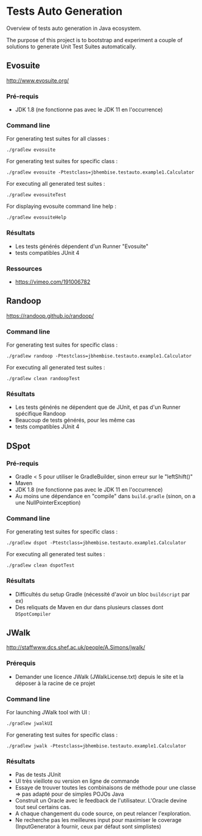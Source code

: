 # Tests Auto Generation

Overview of tests auto generation in Java ecosystem.

The purpose of this project is to bootstrap and experiment a couple of solutions to generate Unit Test Suites automatically.

## Evosuite

http://www.evosuite.org/

### Pré-requis

- JDK 1.8 (ne fonctionne pas avec le JDK 11 en l'occurrence)

### Command line

For generating test suites for all classes :

`./gradlew evosuite`

For generating test suites for specific class :

`./gradlew evosuite -Ptestclass=jbhembise.testauto.example1.Calculator`

For executing all generated test suites :

`./gradlew evosuiteTest`

For displaying evosuite command line help :

`./gradlew evosuiteHelp`

### Résultats

- Les tests générés dépendent d'un Runner "Evosuite"
- tests compatibles JUnit 4

### Ressources
- https://vimeo.com/191006782

## Randoop

https://randoop.github.io/randoop/

### Command line

For generating test suites for specific class :

`./gradlew randoop -Ptestclass=jbhembise.testauto.example1.Calculator`


For executing all generated test suites :

`./gradlew clean randoopTest`

### Résultats

- Les tests générés ne dépendent que de JUnit, et pas d'un Runner spécifique Randoop
- Beaucoup de tests générés, pour les même cas
- tests compatibles JUnit 4

## DSpot

### Pré-requis
- Gradle < 5 pour utiliser le GradleBuilder, sinon erreur sur le "leftShift()"
- Maven
- JDK 1.8 (ne fonctionne pas avec le JDK 11 en l'occurrence)
- Au moins une dépendance en "compile" dans `build.gradle` (sinon, on a une NullPointerException)

### Command line

For generating test suites for specific class :

`./gradlew dspot -Ptestclass=jbhembise.testauto.example1.Calculator`

For executing all generated test suites :

`./gradlew clean dspotTest`

### Résultats

- Difficultés du setup Gradle (nécessité d'avoir un bloc `buildscript` par ex)
- Des reliquats de Maven en dur dans plusieurs classes dont `DSpotCompiler`

## JWalk

http://staffwww.dcs.shef.ac.uk/people/A.Simons/jwalk/

### Prérequis

- Demander une licence JWalk (JWalkLicense.txt) depuis le site et la déposer à la racine de ce projet

### Command line

For launching JWalk tool with UI :

`./gradlew jwalkUI`

For generating test suites for specific class :

`./gradlew jwalk -Ptestclass=jbhembise.testauto.example1.Calculator`

### Résultats

- Pas de tests JUnit
- UI très vieillote ou version en ligne de commande
- Essaye de trouver toutes les combinaisons de méthode pour une classe => pas adapté pour de simples POJOs Java
- Construit un Oracle avec le feedback de l'utilisateur. L'Oracle devine tout seul certains cas.
- A chaque changement du code source, on peut relancer l'exploration.
- Ne recherche pas les meilleures input pour maximiser le coverage (InputGenerator à fournir, ceux par défaut sont simplistes)
